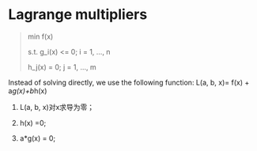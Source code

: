 # Lagrange multipliers
>min f(x)
>
>s.t. g_i(x) <= 0; i = 1, ..., n
>
>h_j(x) = 0; j = 1, ..., m

  Instead of solving directly, we use the following function: 
  L(a, b, x)= f(x) + a*g(x)+b*h(x)

1. L(a, b, x)对x求导为零；

2. h(x) =0;

3. a*g(x) = 0;
